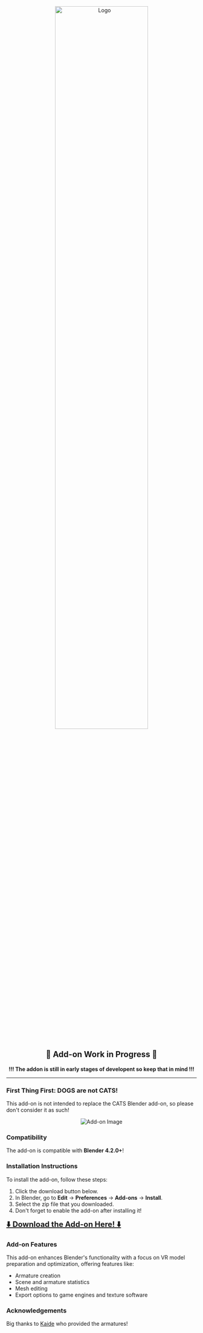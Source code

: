 <div align="center">
  <img src="https://github.com/user-attachments/assets/f910242b-1e56-4618-83a3-e62d7faa3001" alt="Logo" width="70%">
</div>


<div align="center">
  <h2>🚧 Add-on Work in Progress 🚧</h2>
  <p><strong>!!! The addon is still in early stages of developent so keep that in mind !!!</strong></p>
</div>

---

### First Thing First: DOGS are not CATS!

This add-on is not intended to replace the CATS Blender add-on, so please don't consider it as such!

<div align="center">
  <img src="https://github.com/user-attachments/assets/b0a06258-c76a-4aaf-9142-1bc1e9da18c5" alt="Add-on Image">
</div>

### Compatibility

The add-on is compatible with **Blender 4.2.0+**!

### Installation Instructions

To install the add-on, follow these steps:

1. Click the download button below.
2. In Blender, go to **Edit** -> **Preferences** -> **Add-ons** -> **Install**.
3. Select the zip file that you downloaded.
4. Don't forget to enable the add-on after installing it!

<div align="left">
  <a href="https://github.com/Maro-3D/DOGS/archive/refs/heads/main.zip" style="font-size: 20px; font-weight: bold;">⬇️ Download the Add-on Here! ⬇️</a>
</div>

### Add-on Features

This add-on enhances Blender's functionality with a focus on VR model preparation and optimization, offering features like:

- Armature creation
- Scene and armature statistics
- Mesh editing
- Export options to game engines and texture software

### Acknowledgements

Big thanks to [Kaide](https://x.com/Kaideart) who provided the armatures!

